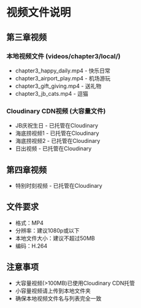 # 视频文件说明

## 第三章视频

### 本地视频文件 (videos/chapter3/local/)
- chapter3_happy_daily.mp4 - 快乐日常
- chapter3_airport_play.mp4 - 机场游玩
- chapter3_gift_giving.mp4 - 送礼物
- chapter3_jb_cats.mp4 - 逗猫

### Cloudinary CDN视频 (大容量文件)
- JB庆祝生日 - 已托管在Cloudinary
- 海底捞视频1 - 已托管在Cloudinary
- 海底捞视频2 - 已托管在Cloudinary
- 日出视频 - 已托管在Cloudinary

## 第四章视频
- 特别时刻视频 - 已托管在Cloudinary

## 文件要求
- 格式：MP4
- 分辨率：建议1080p或以下
- 本地文件大小：建议不超过50MB
- 编码：H.264

## 注意事项
- 大容量视频(>100MB)已使用Cloudinary CDN托管
- 小容量视频请上传到本地文件夹
- 确保本地视频文件名与列表完全一致
